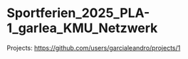 # Sportferien_2025_PLA-1_garlea_KMU_Netzwerk

Projects: https://github.com/users/garcialeandro/projects/1